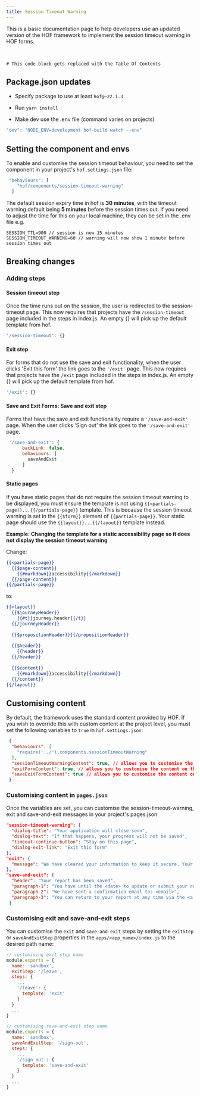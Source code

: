 ```yaml
---
title: Session Timeout Warning
---
```


This is a basic documentation page to help developers use an updated version of the HOF framework to implement the session timeout warning in HOF forms.


<br>

```toc
# This code block gets replaced with the Table Of Contents
```

## Package.json updates

- Specify package to use at least `hof@~22.1.3`
- Run `yarn install`

- Make dev use the .env file (command varies on projects)
```js:title=basic-dev-cmd.js
"dev": "NODE_ENV=development hof-build watch --env"
```
## Setting the component and envs
To enable and customise the session timeout behaviour, you need to set the component in your project's `hof.settings.json` file:
```js
 "behaviours": [
    "hof/components/session-timeout-warning"
  ]
```

The default session expiry time in hof is **30 minutes**, with the timeout warning default being **5 minutes** before the session times out. If you need to adjust the time for this on your local machine, they can be set in the .env file e.g.
```
SESSION_TTL=900 // session is now 15 minutes
SESSION_TIMEOUT_WARNING=60 // warning will now show 1 minute before session times out
```
## Breaking changes
### Adding steps
#### Session timeout step
Once the time runs out on the session, the user is redirected to the session-timeout page. This now requires that projects have the `/session-timeout` page included in the steps in index.js. An empty {} will pick up the default template from hof.
```js:title=index.js
'/session-timeout': {}
```
#### Exit step
For forms that do not use the save and exit functionality, when the user clicks 'Exit this form' the link goes to the `'/exit'` page. This now requires that projects have the `/exit` page included in the steps in index.js. An empty {} will pick up the default template from hof.
```js:title=index.js
'/exit': {}
```
#### Save and Exit Forms: Save and exit step
Forms that have the save and exit functionality require a `'/save-and-exit'` page. When the user clicks 'Sign out' the link goes to the `'/save-and-exit'` page.
```js:title=index.js
 '/save-and-exit': {
      backLink: false,
      behaviours: [
        saveAndExit
      ]
  }
```
#### Static pages
If you have static pages that do not require the session timeout warning to be displayed, you must ensure the template is not using ```{{<partials-page))...{{/partials-page}}``` template. This is because the session timeout warning is set in the `{{$form}}` element of `{{partials-page}}`. Your static page should use the ```{{layout}}...{{/layout}}``` template instead.

  **Example: Changing the template for a static accessibility page so it does not display the session timeout warning**

  Change:

```html:title=accessibilty.html
{{<partials-page}}
  {{$page-content}}
    {{#markdown}}accessibility{{/markdown}}
  {{/page-content}}
{{/partials-page}}
```
  to:

```html:title=accessibilty.html
{{<layout}}
  {{$journeyHeader}}
    {{#t}}journey.header{{/t}}
  {{/journeyHeader}}
    
  {{$propositionHeader}}{{/propositionHeader}}
    
  {{$header}}
    {{header}}
  {{/header}}
    
  {{$content}}
    {{#markdown}}accessibility{{/markdown}}
  {{/content}}
{{/layout}}
```

## Customising content
By default, the framework uses the standard content provided by HOF. If you wish to override this with custom content at the project level, you must set the following variables to `true` in `hof.settings.json`:

```json:title=hof.settings.json
 {
  "behaviours": [
    "require('../').components.sessionTimeoutWarning"
  ],
  "sessionTimeoutWarningContent": true, // allows you to customise the content in the session timeout dialog box
  "exitFormContent": true, // allows you to customise the content on the exit page
  "saveExitFormContent": true // allows you to customise the content on the save-and-exit page
 }
```

 ### Customising content in `pages.json`
 Once the variables are set, you can customise the session-timeout-warning, exit and save-and-exit messages in your project's pages.json:
 ```json:title=pages.json
 "session-timeout-warning": {
   "dialog-title": "Your application will close soon",
   "dialog-text": "If that happens, your progress will not be saved",
   "timeout-continue-button": "Stay on this page",
   "dialog-exit-link": "Exit this form"
 },
 "exit": {
   "message": "We have cleared your information to keep it secure. Your information has not been saved."
 },
 "save-and-exit": {
   "header": "Your report has been saved",
   "paragraph-1": "You have until the <date> to update or submit your report.",
   "paragraph-2": "We have sent a confirmation email to: <email>",
   "paragraph-3": "You can return to your report at any time via the <a class="govuk-link" href="/start">start page</a> on GOV.UK"
  }
 ```

 ### Customising exit and save-and-exit steps
You can customise the `exit` and `save-and-exit` steps by setting the `exitStep` or `saveAndExitStep` properties in the `apps/<app_name>/index.js` to the desired path name:

```js
// customising exit step name
module.exports = {
  name: 'sandbox',
  exitStep: '/leave',
  steps: {
    ...
    '/leave': {
      template: 'exit'
    }
  }
  ...
}
```

```js
// customising save-and-exit step name
module.exports = {
  name: 'sandbox',
  saveAndExitStep: '/sign-out',
  steps: {
    ...
    '/sign-out': {
      template: 'save-and-exit'
    }
  }
  ...
}
```
